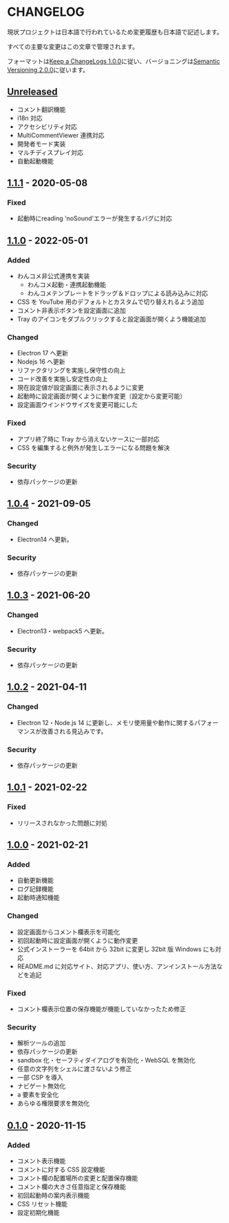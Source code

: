 <!--  markdownlint-disable  no-duplicate-heading  -->

# CHANGELOG

現状プロジェクトは日本語で行われているため変更履歴も日本語で記述します。

すべての主要な変更はこの文章で管理されます。

フォーマットは[Keep a ChangeLogs 1.0.0](https://keepachangelog.com/ja/1.0.0/)に従い、バージョニングは[Semantic Versioning 2.0.0](https://semver.org/lang/ja/spec/v2.0.0.html)に従います。

## [Unreleased]

- コメント翻訳機能
- i18n 対応
- アクセシビリティ対応
- MultiCommentViewer 連携対応
- 開発者モード実装
- マルチディスプレイ対応
- 自動起動機能

## [1.1.1] - 2020-05-08

### Fixed

- 起動時にreading 'noSound'エラーが発生するバグに対応

## [1.1.0] - 2022-05-01

### Added

- わんコメ非公式連携を実装
  - わんコメ起動・連携起動機能
  - わんコメテンプレートをドラッグ＆ドロップによる読み込みに対応
- CSS を YouTube 用のデフォルトとカスタムで切り替えれるよう追加
- コメント非表示ボタンを設定画面に追加
- Tray のアイコンをダブルクリックすると設定画面が開くよう機能追加

### Changed

- Electron 17 へ更新
- Nodejs 16 へ更新
- リファクタリングを実施し保守性の向上
- コード改善を実施し安定性の向上
- 現在設定値が設定画面に表示されるように変更
- 起動時に設定画面が開くように動作変更（設定から変更可能）
- 設定画面ウインドウサイズを変更可能にした

### Fixed

- アプリ終了時に Tray から消えないケースに一部対応
- CSS を編集すると例外が発生しエラーになる問題を解決

### Security

- 依存パッケージの更新

## [1.0.4] - 2021-09-05

### Changed

- Electron14 へ更新。

### Security

- 依存パッケージの更新

## [1.0.3] - 2021-06-20

### Changed

- Electron13・webpack5 へ更新。

### Security

- 依存パッケージの更新

## [1.0.2] - 2021-04-11

### Changed

- Electron 12・Node.js 14 に更新し、メモリ使用量や動作に関するパフォーマンスが改善される見込みです。

### Security

- 依存パッケージの更新

## [1.0.1] - 2021-02-22

### Fixed

- リリースされなかった問題に対処

## [1.0.0] - 2021-02-21

### Added

- 自動更新機能
- ログ記録機能
- 起動時通知機能

### Changed

- 設定画面からコメント欄表示を可能化
- 初回起動時に設定画面が開くように動作変更
- 公式インストーラーを 64bit から 32bit に変更し 32bit 版 Windows にも対応
- README.md に対応サイト、対応アプリ、使い方、アンインストール方法などを追記

### Fixed

- コメント欄表示位置の保存機能が機能していなかったため修正

### Security

- 解析ツールの追加
- 依存パッケージの更新
- sandbox 化・セーフティダイアログを有効化・WebSQL を無効化
- 任意の文字列をシェルに渡さないよう修正
- 一部 CSP を導入
- ナビゲート無効化
- a 要素を安全化
- あらゆる権限要求を無効化

## [0.1.0] - 2020-11-15

### Added

- コメント表示機能
- コメントに対する CSS 設定機能
- コメント欄の配置場所の変更と配置保存機能
- コメント欄の大きさ任意指定と保存機能
- 初回起動時の案内表示機能
- CSS リセット機能
- 設定初期化機能

[unreleased]: https://github.com/LenTakayama/Overlay-Live-Comment-Viewer/compare/master...develop
[1.1.1]: https://github.com/LenTakayama/Overlay-Live-Comment-Viewer/compare/v1.1.0...v1.1.1
[1.1.0]: https://github.com/LenTakayama/Overlay-Live-Comment-Viewer/compare/v1.0.4...v1.1.0
[1.0.4]: https://github.com/LenTakayama/Overlay-Live-Comment-Viewer/compare/v1.0.3...v1.0.4
[1.0.3]: https://github.com/LenTakayama/Overlay-Live-Comment-Viewer/compare/v1.0.2...v1.0.3
[1.0.2]: https://github.com/LenTakayama/Overlay-Live-Comment-Viewer/compare/v1.0.1...v1.0.2
[1.0.1]: https://github.com/LenTakayama/Overlay-Live-Comment-Viewer/compare/v1.0.0...v1.0.1
[1.0.0]: https://github.com/LenTakayama/Overlay-Live-Comment-Viewer/compare/v0.1.0...v1.0.0
[0.1.0]: https://github.com/LenTakayama/Overlay-Live-Comment-Viewer/releases/tag/v0.1.0

